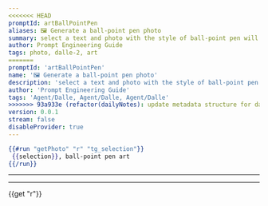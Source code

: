 ```yaml
---
<<<<<<< HEAD
promptId: artBallPointPen
aliases: 🖼️ Generate a ball-point pen photo
summary: select a text and photo with the style of ball-point pen will be generated using Dalle-2
author: Prompt Engineering Guide
tags: photo, dalle-2, art
=======
promptId: 'artBallPointPen'
name: '🖼️ Generate a ball-point pen photo'
description: 'select a text and photo with the style of ball-point pen will be generated using Dalle-2'
author: 'Prompt Engineering Guide'
tags: 'Agent/Dalle, Agent/Dalle, Agent/Dalle'
>>>>>>> 93a933e (refactor(dailyNotes): update metadata structure for daily notes)
version: 0.0.1
stream: false
disableProvider: true
---
```

```handlebars
{{#run "getPhoto" "r" "tg_selection"}}
 {{selection}}, ball-point pen art
{{/run}}
```
***
***
{{get "r"}}